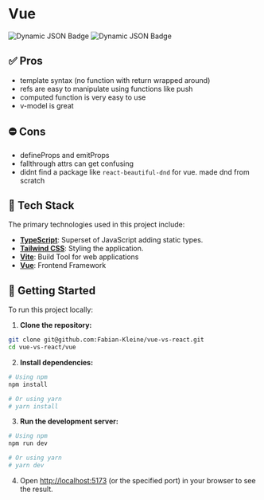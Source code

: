 # Vue

![Dynamic JSON Badge](https://img.shields.io/badge/dynamic/json?url=https%3A%2F%2Fraw.githubusercontent.com%2FFabian-Kleine%2Fvue-vs-react%2Frefs%2Fheads%2Fmain%2Fvue%2Fpackage.json&query=dependencies.vue&logo=vue.js&logoColor=vue.js&label=Vue&color=%2342b883)
![Dynamic JSON Badge](https://img.shields.io/badge/dynamic/json?url=https%3A%2F%2Fraw.githubusercontent.com%2FFabian-Kleine%2Fvue-vs-react%2Frefs%2Fheads%2Fmain%2Fvue%2Fpackage.json&query=devDependencies.vite&logo=vite&logoColor=vite&label=Vite&color=%23646CFF)

## ✅ Pros
- template syntax (no function with return wrapped around)
- refs are easy to manipulate using functions like push
- computed function is very easy to use
- v-model is great

## ⛔️ Cons
- defineProps and emitProps
- fallthrough attrs can get confusing
- didnt find a package like `react-beautiful-dnd` for vue. made dnd from scratch

## 🚀 Tech Stack

The primary technologies used in this project include:

*   **[TypeScript](https://www.typescriptlang.org/)**: Superset of JavaScript adding static types.
*   **[Tailwind CSS](https:tailwindcss.com)**: Styling the application.
*   **[Vite](https://vite.dev/)**: Build Tool for web applications
*   **[Vue](https://vuejs.org/)**: Frontend Framework

## 🏁 Getting Started

To run this project locally:

1.  **Clone the repository:**
```bash
git clone git@github.com:Fabian-Kleine/vue-vs-react.git
cd vue-vs-react/vue
```

2. **Install dependencies:**
```bash
# Using npm
npm install

# Or using yarn
# yarn install
```

3. **Run the development server:**

```bash
# Using npm
npm run dev

# Or using yarn
# yarn dev
```

4. Open [http://localhost:5173](http://localhost:5173) (or the specified port) in your browser to see the result.